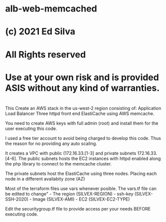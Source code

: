 # alb-web-memcached
#
# (c) 2021 Ed Silva
# All Rights reserved
# 
# Use at your own risk and is provided ASIS without any kind of warranties. 
#
This Create an AWS stack in the us-west-2 region consisting of: 
    Application Load Balancer
    Three httpd front end
    ElastiCache using AWS memcache. 

You need to create AWS keys with full admin (root) and install
them for the user executing this code.

I used a free tier account to avoid being charged to develop this code.
Thus the reason for no providing any auto scaling.

It creates a VPC with public (172.16.33.[1-3] and private subnets 172.16.33.[4-6].
  The public subnets hosts the EC2 instances with httpd enabled along 
  the php library to connect to the memcache cluster.
  
  The private subnets host the ElastiCache using three nodes. Placing each node
  in a different availabity zone (AZ)
  
  Most of the terraform files use vars whenever posible.
    The vars.tf file can be edited to change"
     - The region (SILVEX-REGION)
     - ssh-key (SILVEX-SSH-2020)
     - Image (SILVEX-AMI)
     - EC2 (SILVEX-EC2-TYPE)
     
  Edit the securitygroup.tf file to provide access per your needs BEFORE executing code.
    

